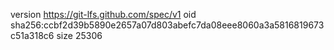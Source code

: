 version https://git-lfs.github.com/spec/v1
oid sha256:ccbf2d39b5890e2657a07d803abefc7da08eee8060a3a5816819673c51a318c6
size 25306

